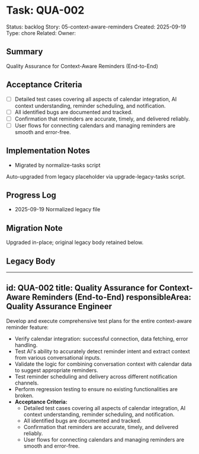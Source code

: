 # Task: QUA-002
Status: backlog
Story: 05-context-aware-reminders
Created: 2025-09-19
Type: chore
Related:
Owner:

## Summary
Quality Assurance for Context-Aware Reminders (End-to-End)

## Acceptance Criteria
- [ ] Detailed test cases covering all aspects of calendar integration, AI context understanding, reminder scheduling, and notification.
- [ ] All identified bugs are documented and tracked.
- [ ] Confirmation that reminders are accurate, timely, and delivered reliably.
- [ ] User flows for connecting calendars and managing reminders are smooth and error-free.

## Implementation Notes
- Migrated by normalize-tasks script

Auto-upgraded from legacy placeholder via upgrade-legacy-tasks script.

## Progress Log
- 2025-09-19 Normalized legacy file

## Migration Note
Upgraded in-place; original legacy body retained below.

## Legacy Body
---
id: QUA-002
title: Quality Assurance for Context-Aware Reminders (End-to-End)
responsibleArea: Quality Assurance Engineer
---
Develop and execute comprehensive test plans for the entire context-aware reminder feature:
*   Verify calendar integration: successful connection, data fetching, error handling.
*   Test AI's ability to accurately detect reminder intent and extract context from various conversational inputs.
*   Validate the logic for combining conversation context with calendar data to suggest appropriate reminders.
*   Test reminder scheduling and delivery across different notification channels.
*   Perform regression testing to ensure no existing functionalities are broken.
*   **Acceptance Criteria:**
    *   Detailed test cases covering all aspects of calendar integration, AI context understanding, reminder scheduling, and notification.
    *   All identified bugs are documented and tracked.
    *   Confirmation that reminders are accurate, timely, and delivered reliably.
    *   User flows for connecting calendars and managing reminders are smooth and error-free.